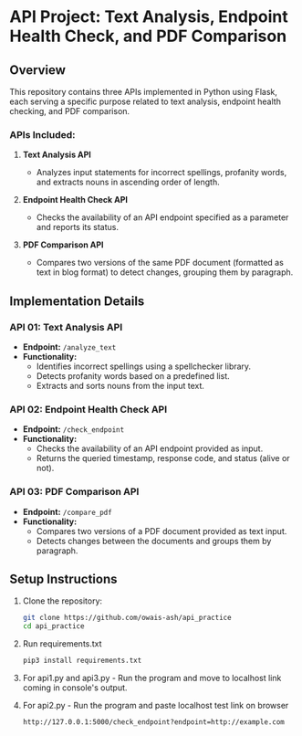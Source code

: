 # API Project: Text Analysis, Endpoint Health Check, and PDF Comparison

## Overview

This repository contains three APIs implemented in Python using Flask, each serving a specific purpose related to text analysis, endpoint health checking, and PDF comparison.

### APIs Included:

1. **Text Analysis API**
   - Analyzes input statements for incorrect spellings, profanity words, and extracts nouns in ascending order of length.

2. **Endpoint Health Check API**
   - Checks the availability of an API endpoint specified as a parameter and reports its status.

3. **PDF Comparison API**
   - Compares two versions of the same PDF document (formatted as text in blog format) to detect changes, grouping them by paragraph.

## Implementation Details

### API 01: Text Analysis API

- **Endpoint:** `/analyze_text`
- **Functionality:**
  - Identifies incorrect spellings using a spellchecker library.
  - Detects profanity words based on a predefined list.
  - Extracts and sorts nouns from the input text.

### API 02: Endpoint Health Check API

- **Endpoint:** `/check_endpoint`
- **Functionality:**
  - Checks the availability of an API endpoint provided as input.
  - Returns the queried timestamp, response code, and status (alive or not).

### API 03: PDF Comparison API

- **Endpoint:** `/compare_pdf`
- **Functionality:**
  - Compares two versions of a PDF document provided as text input.
  - Detects changes between the documents and groups them by paragraph.

## Setup Instructions

1. Clone the repository:

   ```bash
   git clone https://github.com/owais-ash/api_practice
   cd api_practice

2. Run requirements.txt

   ```bash
   pip3 install requirements.txt

3. For api1.py and api3.py - Run the program and move to localhost link coming in console's output.
4. For api2.py - Run the program and paste localhost test link on browser
   ```bash
   http://127.0.0.1:5000/check_endpoint?endpoint=http://example.com

